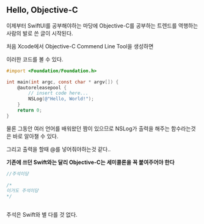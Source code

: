 ## Hello, Objective-C

이제부터 SwiftUI를 공부해야하는 마당에 Objective-C를 공부하는 트렌드를 역행하는 사람의 발로 쓴 글이 시작된다.

처음 Xcode에서 Objective-C Commend Line Tool을 생성하면

이러한 코드를 볼 수 있다.

```objective-c
#import <Foundation/Foundation.h>

int main(int argc, const char * argv[]) {
    @autoreleasepool {
        // insert code here...
        NSLog(@"Hello, World!");
    }
    return 0;
}
```

물론 그동안 여러 언어를 배워왔던 짬이 있으므로 NSLog가 출력을 해주는 함수라는것은 바로 알아챌 수 있다.

 그리고 출력을 할때 @를 넣어줘야하는것 같다..

**기존에 쓰던 Swift와는 달리 Objective-C는 세미콜론을 꼭 붙여주어야 한다**

```objective-c
//주석이당
        
/*
이거도 주석이당
*/
        
```

주석은 Swift와 별 다를 것 없다.





